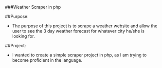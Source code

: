 ###Weather Scraper in php

##Purpose:
- The purpose of this project is to scrape a weather website and allow the user to see the 3 day weather forecast for
whatever city he/she is looking for.

##Project:
- I wanted to create a simple scraper project in php, as I am trying to become proficient in the language.
